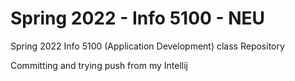 # Spring 2022 - Info 5100 - NEU
Spring 2022 Info 5100 (Application Development) class Repository

Committing and trying push from my Intellij
